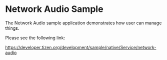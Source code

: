 # Network Audio Sample

The Network Audio sample application demonstrates how user can manage things.

Please see the following link:

https://developer.tizen.org/development/sample/native/Service/network-audio
